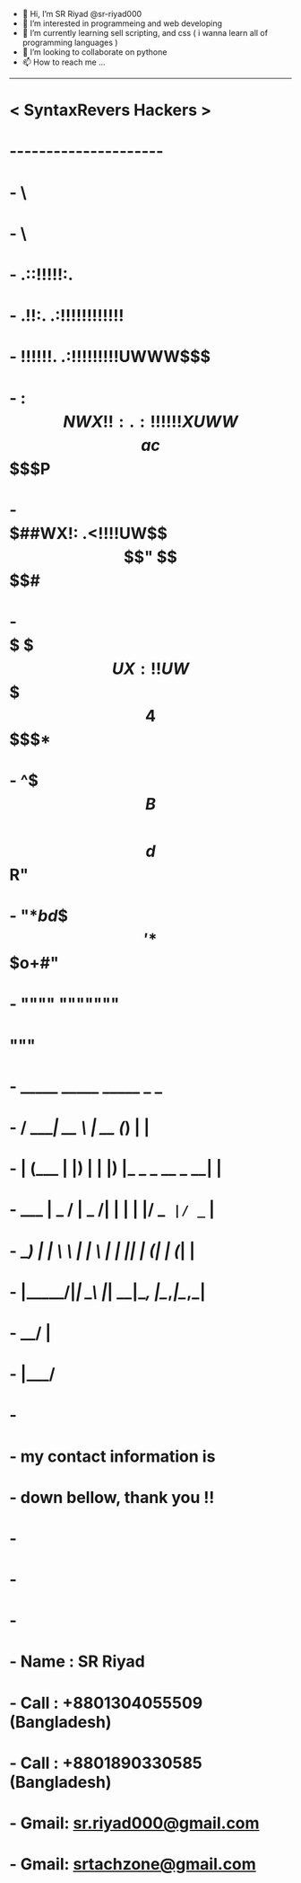 - 👋 Hi, I’m SR Riyad @sr-riyad000
- 👀 I’m interested in programmeing and web developing
- 🌱 I’m currently learning sell scripting, and css ( i wanna learn all of programming languages )
- 💞️ I’m looking to collaborate on pythone 
- 📫 How to reach me ...


_____________________
# < SyntaxRevers Hackers >
#  ---------------------
# -    \
# -     \
# -                                       .::!!!!!:.
# -       .!!:.                        .:!!!!!!!!!!!!
# -       !!!!!!.                 .:!!!!!!!!!UWWW$$$
# -      :$$NWX!!:           .:!!!!!!XUWW$$$$ac$$$$$P
# -      $$$$$##WX!:      .<!!!!UW$$$$"  $$$$$$$$#
# -      $$$$$  $$$UX   :!!UW$$$$$$$$$   4$$$$$*
# -      ^$$$B  $$$$\     $$$$$$$$$$$$   d$$R"
# -        "*$bd$$$$      '*$$$$$$$$$$$o+#"
# -             """"          """""""
# """
# -   _____ _____    _____  _                 _
# -  / ____|  __ \  |  __ \(_)               | |
# - | (___ | |__) | | |__) |_ _   _  __ _  __| |
# -  \___ \|  _  /  |  _  /| | | | |/ _` |/ _` |
# -  ____) | | \ \  | | \ \| | |_| | (_| | (_| |
# - |_____/|_|  \_\ |_|  \_\_|\__, |\__,_|\__,_|
# -                            __/ |
# -                           |___/
# -                            
# - my contact information is
# - down bellow, thank you !!
# -
# -
# -
# - Name : SR Riyad
# - Call : +8801304055509 (Bangladesh)
# - Call : +8801890330585 (Bangladesh)
# - Gmail: sr.riyad000@gmail.com
# - Gmail: srtachzone@gmail.com


<!---
sr-riyad000/sr-riyad000 is a ✨ special ✨ repository because its `README.md` (this file) appears on your GitHub profile.
You can click the Preview link to take a look at your changes.
--->
